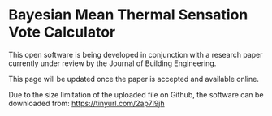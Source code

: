 # Bayesian Mean Thermal Sensation Vote Calculator
This open software is being developed in conjunction with a research paper currently under review by the Journal of Building Engineering.

This page will be updated once the paper is accepted and available online. 

Due to the size limitation of the uploaded file on Github, the software can be downloaded from: https://tinyurl.com/2ap7l9jh
